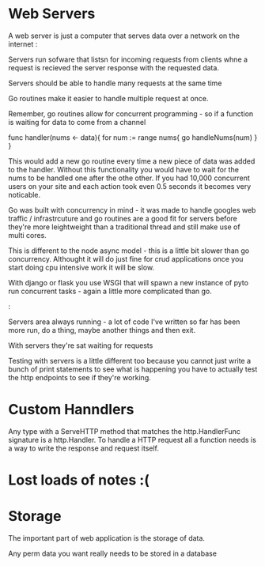 # Web Servers 

A web server is just a computer that serves data over a network on the internet :

Servers run sofware that listsn for incoming requests from clients whne a request is recieved the server response with the requested data. 

Servers should be able to handle many requests at the same time 

Go routines make it easier to handle multiple request at once. 

Remember, go routines allow for concurrent programming - so if a function is waiting for data to come from a channel 

func handler(nums <- data){
  for num := range nums{
      go handleNums(num)
}
}

This would add a new go routine every time a new piece of data was added to the handler. 
Without this functionality you would have to wait for the nums to be handled one after the othe other. If you had 10,000 concurrent users on your site and each action took even 0.5 seconds it becomes very noticable. 

Go was built with concurrency in mind - it was made to handle googles web traffic / infrastrcuture and go routines are a good fit for servers before they're more leightweight than a traditional thread and still make use of multi cores. 

This is different to the node async model - this is a little bit slower than go concurrency. Althought it will do just fine for crud applications once you start doing cpu intensive work it will be slow. 

With django or flask you use WSGI that will spawn a new instance of pyto run concurrent tasks - again a little more complicated than go. 

:

Servers area always running - a lot of code I've written so far has been more run, do a thing, maybe another things and then exit. 

With servers they're sat waiting for requests 

Testing with servers is a little different too because you cannot just write a bunch of print statements to see what is happening you have to actually test the http endpoints to see if they're working. 

# Custom Hanndlers 

Any type with a ServeHTTP method that matches the http.HandlerFunc signature is a http.Handler. To handle a HTTP request all a function needs is a way to write the response and request itself. 


# Lost loads of notes  :(


# Storage 

The important part of web application is the storage of data.

Any perm data you want really needs to be stored in a database


